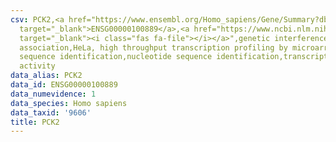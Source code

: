 ```yaml
---
csv: PCK2,<a href="https://www.ensembl.org/Homo_sapiens/Gene/Summary?db=core;g=ENSG00000100889"
  target="_blank">ENSG00000100889</a>,<a href="https://www.ncbi.nlm.nih.gov/pubmed/17216044"
  target="_blank"><i class="fas fa-file"></i></a>",genetic interference,functional
  association,HeLa, high throughput transcription profiling by microarray,nucleotide
  sequence identification,nucleotide sequence identification,transcriptional regulation,up-regulates
  activity
data_alias: PCK2
data_id: ENSG00000100889
data_numevidence: 1
data_species: Homo sapiens
data_taxid: '9606'
title: PCK2
---
```


